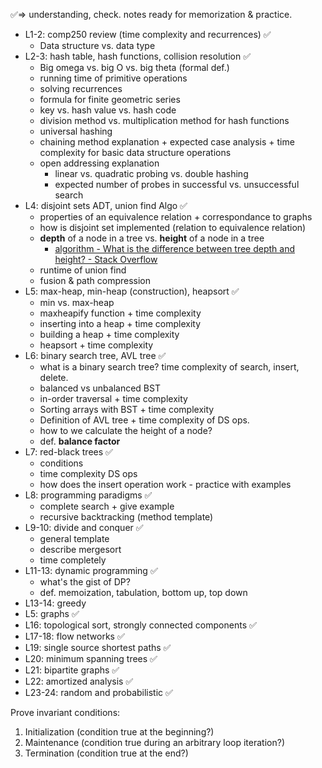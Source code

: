 ✅=> understanding, check. notes ready for memorization & practice. 

- L1-2: comp250 review (time complexity and recurrences) ✅
	- Data structure vs. data type
- L2-3: hash table, hash functions, collision resolution ✅
	- Big omega vs. big O vs. big theta (formal def.)
	- running time of primitive operations
	- solving recurrences 
	- formula for finite geometric series
	- key vs. hash value vs. hash code
	- division method vs. multiplication method for hash functions
	- universal hashing
	- chaining method explanation + expected case analysis + time complexity for basic data structure operations
	- open addressing explanation 
		+ linear vs. quadratic probing vs. double hashing 
		+ expected number of probes in successful vs. unsuccessful search
- L4: disjoint sets ADT, union find Algo ✅
	- properties of an equivalence relation + correspondance to graphs
	- how is disjoint set implemented (relation to equivalence relation)
	- **depth** of a node in a tree vs. **height** of a node in a tree
		- [algorithm - What is the difference between tree depth and height? - Stack Overflow](https://stackoverflow.com/questions/2603692/what-is-the-difference-between-tree-depth-and-height)
	- runtime of union find
	- fusion & path compression
- L5: max-heap, min-heap (construction), heapsort ✅
	- min vs. max-heap
	- maxheapify function + time complexity
	- inserting into a heap + time complexity
	- building a heap + time complexity
	- heapsort + time complexity
- L6: binary search tree, AVL tree ✅
	- what is a binary search tree? time complexity of search, insert, delete. 
	- balanced vs unbalanced BST
	- in-order traversal + time complexity 
	- Sorting arrays with BST + time complexity
	- Definition of AVL tree + time complexity of DS ops. 
	- how to we calculate the height of a node?
	- def. **balance factor**
- L7: red-black trees ✅
	- conditions 
	- time complexity DS ops
	- how does the insert operation work - practice with examples
- L8: programming paradigms ✅
	- complete search + give example
	- recursive backtracking (method template)
- L9-10: divide and conquer ✅
	- general template 
	- describe mergesort
	- time completely 
- L11-13: dynamic programming ✅
	- what's the gist of DP?
	- def. memoization, tabulation, bottom up, top down
- L13-14: greedy
- L5: graphs ✅
- L16: topological sort, strongly connected components ✅
- L17-18: flow networks ✅
- L19: single source shortest paths ✅
- L20: minimum spanning trees ✅
- L21: bipartite graphs ✅
- L22: amortized analysis ✅
- L23-24: random and probabilistic ✅

Prove invariant conditions:
1. Initialization (condition true at the beginning?)
2. Maintenance (condition true during an arbitrary loop iteration?)
3. Termination (condition true at the end?)

